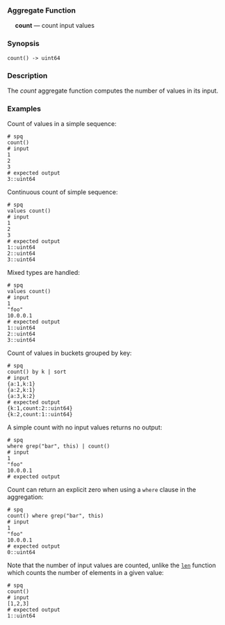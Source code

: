 ### Aggregate Function

&emsp; **count** &mdash; count input values

### Synopsis
```
count() -> uint64
```

### Description

The _count_ aggregate function computes the number of values in its input.

### Examples

Count of values in a simple sequence:
```mdtest-spq
# spq
count()
# input
1
2
3
# expected output
3::uint64
```

Continuous count of simple sequence:
```mdtest-spq
# spq
values count()
# input
1
2
3
# expected output
1::uint64
2::uint64
3::uint64
```

Mixed types are handled:
```mdtest-spq
# spq
values count()
# input
1
"foo"
10.0.0.1
# expected output
1::uint64
2::uint64
3::uint64
```

Count of values in buckets grouped by key:
```mdtest-spq
# spq
count() by k | sort
# input
{a:1,k:1}
{a:2,k:1}
{a:3,k:2}
# expected output
{k:1,count:2::uint64}
{k:2,count:1::uint64}
```

A simple count with no input values returns no output:
```mdtest-spq
# spq
where grep("bar", this) | count()
# input
1
"foo"
10.0.0.1
# expected output
```

Count can return an explicit zero when using a `where` clause in the aggregation:
```mdtest-spq
# spq
count() where grep("bar", this)
# input
1
"foo"
10.0.0.1
# expected output
0::uint64
```

Note that the number of input values are counted, unlike the
[`len`](../functions/generics/len.md) function
which counts the number of elements in a given value:
```mdtest-spq
# spq
count()
# input
[1,2,3]
# expected output
1::uint64
```
